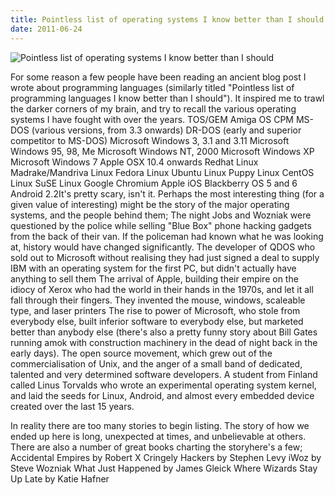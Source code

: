 ```yaml
---
title: Pointless list of operating systems I know better than I should
date: 2011-06-24
---
```


![Pointless list of operating systems I know better than I should](https://source.unsplash.com/2aFp6EWWs58/1600x900)

For some reason a few people have been reading an ancient blog post I wrote about programming languages (similarly titled "Pointless list of programming languages I know better than I should"). It inspired me to trawl the darker corners of my brain, and try to recall the various operating systems I have fought with over the years. TOS/GEM Amiga OS CPM MS-DOS (various versions, from 3.3 onwards) DR-DOS (early and superior competitor to MS-DOS) Microsoft Windows 3, 3.1 and 3.11 Microsoft Windows 95, 98, Me Microsoft Windows NT, 2000 Microsoft Windows XP Microsoft Windows 7 Apple OSX 10.4 onwards Redhat Linux Madrake/Mandriva Linux Fedora Linux Ubuntu Linux Puppy Linux CentOS Linux SuSE Linux Google Chromium Apple iOS Blackberry OS 5 and 6 Android 2.2It's pretty scary, isn't it. Perhaps the most interesting thing (for a given value of interesting) might be the story of the major operating systems, and the people behind them; The night Jobs and Wozniak were questioned by the police while selling "Blue Box" phone hacking gadgets from the back of their van. If the policeman had known what he was looking at, history would have changed significantly. The developer of QDOS who sold out to Microsoft without realising they had just signed a deal to supply IBM with an operating system for the first PC, but didn't actually have anything to sell them The arrival of Apple, building their empire on the idiocy of Xerox who had the world in their hands in the 1970s, and let it all fall through their fingers. They invented the mouse, windows, scaleable type, and laser printers The rise to power of Microsoft, who stole from everybody else, built inferior software to everybody else, but marketed better than anybody else (there's also a pretty funny story about Bill Gates running amok with construction machinery in the dead of night back in the early days). The open source movement, which grew out of the commercialisation of Unix, and the anger of a small band of dedicated, talented and very determined software developers. A student from Finland called Linus Torvalds who wrote an experimental operating system kernel, and laid the seeds for Linux, Android, and almost every embedded device created over the last 15 years.

In reality there are too many stories to begin listing. The story of how we ended up here is long, unexpected at times, and unbelievable at others. There are also a number of great books charting the storyhere's a few; Accidental Empires by Robert X Cringely Hackers by Stephen Levy iWoz by Steve Wozniak What Just Happened by James Gleick Where Wizards Stay Up Late by Katie Hafner